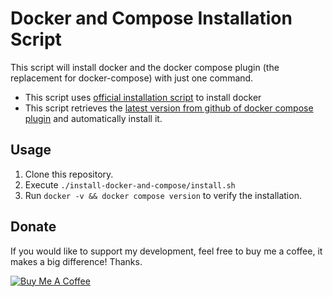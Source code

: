 # Docker and Compose Installation Script

This script will install docker and the docker compose plugin (the replacement for docker-compose) with just one command.

* This script uses [official installation script](https://github.com/docker/docker-install) to install docker
* This script retrieves the [latest version from github of docker compose plugin](https://github.com/docker/compose/tags) and automatically install it.

## Usage

1. Clone this repository.
2. Execute `./install-docker-and-compose/install.sh`
3. Run `docker -v && docker compose version` to verify the installation.

## Donate

If you would like to support my development, feel free to buy me a coffee, it makes a big difference! Thanks.

<a href="https://www.buymeacoffee.com/notabombe" target="_blank"><img src="https://www.buymeacoffee.com/assets/img/custom_images/white_img.png" alt="Buy Me A Coffee"></a>
